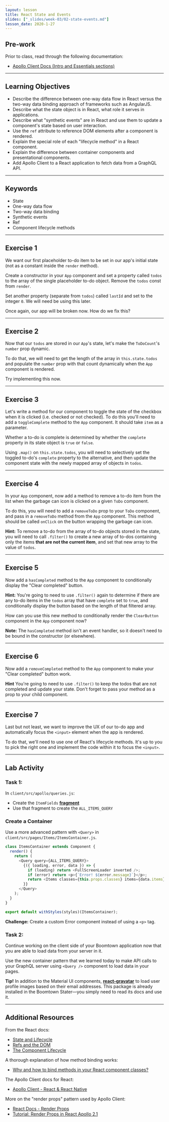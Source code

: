 ```yaml
---
layout: lesson
title: React State and Events
slides: ["_slides/week-03/02-state-events.md"]
lesson_date: 2020-1-27
---
```


## Pre-work

Prior to class, read through the following documentation:

- [Apollo Client Docs (Intro and Essentials sections)](https://www.apollographql.com/docs/react/)

---

## Learning Objectives

- Describe the difference between one-way data flow in React versus the two-way data binding approach of frameworks such as AngularJS.
- Describe what the state object is in React, what role it serves in applications.
- Describe what "synthetic events" are in React and use them to update a component's state based on user interaction.
- Use the `ref` attribute to reference DOM elements after a component is rendered.
- Explain the special role of each "lifecycle method" in a React component.
- Explain the difference between container components and presentational components.
- Add Apollo Client to a React application to fetch data from a GraphQL API.

---

## Keywords

- State
- One-way data flow
- Two-way data binding
- Synthetic events
- Ref
- Component lifecycle methods

---

## Exercise 1

We want our first placeholder to-do item to be set in our app's initial state (not as a constant inside the `render` method).

Create a constructor in your `App` component and set a property called `todos` to the array of the single placeholder to-do object. Remove the `todos` const from `render`.

Set another property (separate from `todos`) called `lastId` and set to the integer `0`. We will need be using this later.

Once again, our app will be broken now. How do we fix this?

---

## Exercise 2

Now that our `todos` are stored in our `App`'s state, let's make the `ToDoCount`'s `number` prop dynamic.

To do that, we will need to get the length of the array in `this.state.todos` and populate the `number` prop with that count dynamically when the `App` component is rendered.

Try implementing this now.

---

## Exercise 3

Let's write a method for our component to toggle the state of the checkbox when it is clicked (i.e. checked or not checked). To do this you'll need to add a `toggleComplete` method to the `App` component. It should take `item` as a parameter.

Whether a to-do is complete is determined by whether the `complete` property in its state object is `true` or `false`.

Using `.map()` on `this.state.todos`, you will need to selectively set the toggled to-do's `complete` property to the alternative, and then update the component state with the newly mapped array of objects in `todos`.

---

## Exercise 4

In your `App` component, now add a method to remove a to-do item from the list when the garbage can icon is clicked on a given `ToDo` component.

To do this, you will need to add a `removeToDo` prop to your `ToDo` component, and pass in a `removeToDo` method from the `App` component. This method should be called `onClick` on the button wrapping the garbage can icon.

**Hint:** To remove a to-do from the array of to-do objects stored in the state, you will need to call `.filter()` to create a new array of to-dos containing only the items **that are not the current item**, and set that new array to the value of `todos`.

---

## Exercise 5

Now add a `hasCompleted` method to the `App` component to conditionally display the "Clear completed" button.

**Hint:** You're going to need to use `.filter()` again to determine if there are any to-do items in the `todos` array that have `complete` set to `true`, and conditionally display the button based on the length of that filtered array.

How can you use this new method to conditionally render the `ClearButton` component in the `App` component now?

**Note:** The `hasCompleted` method isn't an event handler, so it doesn't need to be bound in the constructor (or elsewhere).

---

## Exercise 6

Now add a `removeCompleted` method to the `App` component to make your "Clear completed" button work.

**Hint** You're going to need to use `.filter()` to keep the todos that are not completed and update your state. Don't forget to pass your method as a prop to your child component.

---

## Exercise 7

Last but not least, we want to improve the UX of our to-do app and automatically focus the `<input>` element when the app is rendered.

To do that, we'll need to use one of React's lifecycle methods. It's up to you to pick the right one and implement the code within it to focus the `<input>`.

---

## Lab Activity

### Task 1:

In `client/src/apollo/queries.js`:

- Create the `ItemFields` [**fragment**](https://www.apollographql.com/docs/angular/features/fragments.html)
- Use that fragment to create the `ALL_ITEMS_QUERY`

### Create a Container

Use a more advanced pattern with `<Query>` in `client/src/pages/Items/ItemsContainer.js`.

```js
class ItemsContainer extends Component {
  render() {
    return (
      <Query query={ALL_ITEMS_QUERY}>
        {({ loading, error, data }) => {
          if (loading) return <FullScreenLoader inverted />;
          if (error) return <p>{`Error! ${error.message}`}</p>;
          return <Items classes={this.props.classes} items={data.items} />;
        }}
      </Query>
    );
  }
}

export default withStyles(styles)(ItemsContainer);
```

**Challenge:** Create a custom Error component instead of using a `<p>` tag.

### Task 2:

Continue working on the client side of your Boomtown application now that you are able to load data from your server in it.

Use the new container pattern that we learned today to make API calls to your GraphQL server using `<Query />` component to load data in your pages.

**Tip!** In addition to the Material UI components, **[react-gravatar](https://github.com/KyleAMathews/react-gravatar)** to load user profile images based on their email addresses. This package is already installed in the Boomtown Stater&mdash;you simply need to read its docs and use it.

---

## Additional Resources

From the React docs:

- [State and Lifecycle](https://reactjs.org/docs/state-and-lifecycle.html)
- [Refs and the DOM](https://reactjs.org/docs/refs-and-the-dom.html)
- [The Component Lifecycle](https://reactjs.org/docs/react-component.html#the-component-lifecycle)

A thorough explanation of how method binding works:

- [Why and how to bind methods in your React component classes?](http://reactkungfu.com/2015/07/why-and-how-to-bind-methods-in-your-react-component-classes/)

The Apollo Client docs for React:

- [Apollo Client - React & React Native](https://www.apollographql.com/docs/react/)

More on the "render props" pattern used by Apollo Client:

- [React Docs - Render Props](https://reactjs.org/docs/render-props.html)
- [Tutorial: Render Props in React Apollo 2.1](https://www.prisma.io/blog/tutorial-render-props-in-react-apollo-2-1-199e9e2bd01e/)

